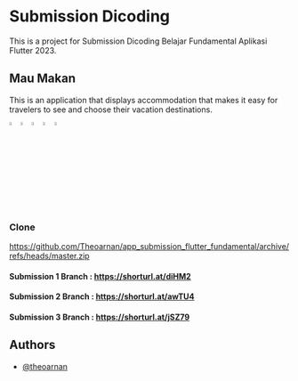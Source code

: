 # Submission Dicoding
This is a project for Submission Dicoding Belajar Fundamental Aplikasi Flutter 2023.
 
## Mau Makan
This is an application that displays accommodation that makes it easy for travelers to see and choose their vacation destinations.

<img src="https://cdn-icons-png.flaticon.com/512/541/541415.png"  width="4%" height="4%"><img src="https://cdn-icons-png.flaticon.com/512/541/541415.png"  width="4%" height="4%"><img src="https://cdn-icons-png.flaticon.com/512/541/541415.png"  width="4%" height="4%"><img src="https://cdn-icons-png.flaticon.com/512/541/541415.png"  width="4%" height="4%"><img src="https://cdn-icons-png.flaticon.com/512/541/541415.png"  width="4%" height="4%">

### Clone 
https://github.com/Theoarnan/app_submission_flutter_fundamental/archive/refs/heads/master.zip

#### Submission 1 Branch : https://shorturl.at/diHM2

#### Submission 2 Branch : https://shorturl.at/awTU4

#### Submission 3 Branch : https://shorturl.at/jSZ79

## Authors
- [@theoarnan](https://www.github.com/theoarnan)
